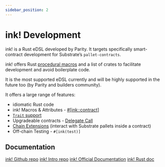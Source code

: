 ```yaml
---
sidebar_position: 2
---
```


# ink! Development

ink! is a Rust eDSL developed by Parity. It targets specifically smart-contract development for Substrate’s `pallet-contracts`.

ink! offers Rust [procedural macros](https://doc.rust-lang.org/reference/procedural-macros.html#procedural-macro-hygiene) and a list of crates to facilitate development and avoid boilerplate code.

It is the most supported eDSL currently and will be highly supported in the future too (by Parity and builders community).

It offers a large range of features:

- idiomatic Rust code
- ink! Macros & Attributes - [#[ink::contract]](https://paritytech.github.io/ink/ink_lang/attr.contract.html)
- [`Trait` support](https://paritytech.github.io/ink/ink_lang/attr.trait_definition.html)
- Upgradeable contracts - [Delegate Call](https://github.com/paritytech/ink/tree/master/examples/upgradeable-contracts)
- [Chain Extensions](https://github.com/paritytech/ink/tree/master/examples/rand-extension) (interact with Substrate pallets inside a contract)
- Off-chain Testing - `#[ink(test)]`

## Documentation

[ink! Github repo](https://github.com/paritytech/ink)
[ink! Intro repo](https://paritytech.github.io/ink/)
[ink! Official Documentation](https://ink.substrate.io/)
[ink! Rust doc](https://paritytech.github.io/ink/ink_lang/)
